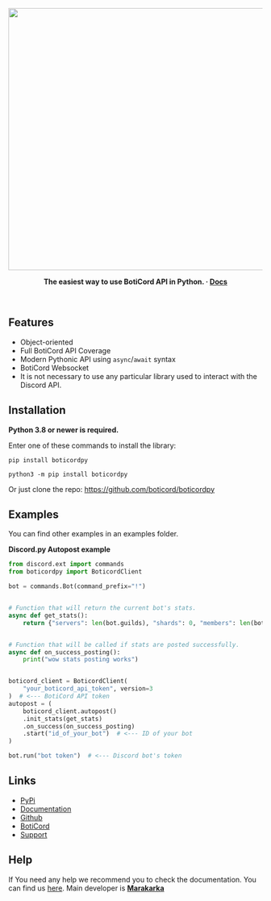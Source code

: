 <p align="center">
<img width="520" src="https://media.discordapp.net/attachments/929108234709639208/943873379809787964/boticordpylogo.png" alt="">
</p>

<p align="center">
  <b>
    The easiest way to use BotiCord API in Python.
    <span> · </span>
    <a href="https://py.boticord.top/">Docs</a>
  </b>
</p>

<p align="center">
<a href="https://pypi.org/project/boticordpy/"><img src="https://img.shields.io/pypi/dm/boticordpy?style=flat-square" alt=""></a>
<a href="https://pypi.org/project/boticordpy/"><img src="https://img.shields.io/pypi/v/boticordpy?style=flat-square" alt=""></a>
<a href="https://py.boticord.top/"><img src="https://img.shields.io/readthedocs/boticordpy?style=flat-square" alt=""></a>
</p>


<h2>Features</h2>

* Object-oriented
* Full BotiCord API Coverage
* Modern Pythonic API using `async`/`await` syntax
* BotiCord Websocket
* It is not necessary to use any particular library used to interact with the Discord API.

<h2>Installation</h2>

<b>Python 3.8 or newer is required.</b>

Enter one of these commands to install the library:

```
pip install boticordpy
```

```
python3 -m pip install boticordpy
```

Or just clone the repo: https://github.com/boticord/boticordpy

<h2>Examples</h2>

You can find other examples in an examples folder. 

**Discord.py Autopost example**

```py
from discord.ext import commands
from boticordpy import BoticordClient

bot = commands.Bot(command_prefix="!")


# Function that will return the current bot's stats.
async def get_stats():
    return {"servers": len(bot.guilds), "shards": 0, "members": len(bot.users)}


# Function that will be called if stats are posted successfully.
async def on_success_posting():
    print("wow stats posting works")


boticord_client = BoticordClient(
    "your_boticord_api_token", version=3
)  # <--- BotiCord API token
autopost = (
    boticord_client.autopost()
    .init_stats(get_stats)
    .on_success(on_success_posting)
    .start("id_of_your_bot")  # <--- ID of your bot
)

bot.run("bot token")  # <--- Discord bot's token

```

<h2>Links</h2>

* [PyPi](https://pypi.org/project/boticordpy)
* [Documentation](https://py.boticord.top)
* [Github](https://github.com/boticord/boticordpy)
* [BotiCord](https://boticord.top/)
* [Support](https://boticord.top/discord)

<h2>Help</h2>

If You need any help we recommend you to check the documentation. You can find us [here](https://bcord.cc/support). Main developer is **[Marakarka](https://boticord.top/profile/585766846268047370)**

